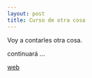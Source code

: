 ```yaml
---
layout: post
title: Curso de otra cosa
---
```


Voy a contarles otra cosa.


continuará ...   

[web](https://azhura.github.io/blog/R/Agrupacion_Datos_num.html)
